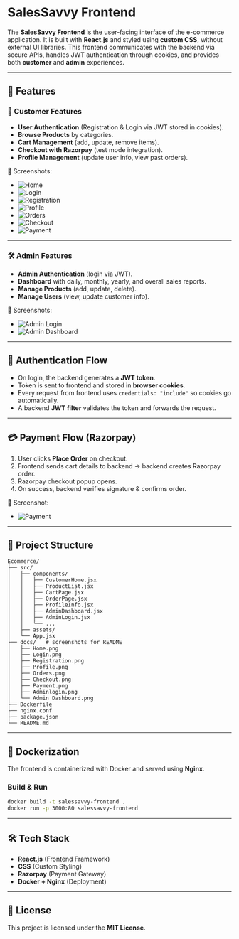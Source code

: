 # SalesSavvy Frontend

The **SalesSavvy Frontend** is the user-facing interface of the e-commerce application. It is built with **React.js** and styled using **custom CSS**, without external UI libraries. This frontend communicates with the backend via secure APIs, handles JWT authentication through cookies, and provides both **customer** and **admin** experiences.

---

## 🚀 Features

### 👤 Customer Features

* **User Authentication** (Registration & Login via JWT stored in cookies).
* **Browse Products** by categories.
* **Cart Management** (add, update, remove items).
* **Checkout with Razorpay** (test mode integration).
* **Profile Management** (update user info, view past orders).

📸 Screenshots:

* ![Home](docs/Home.png)
* ![Login](docs/Login.png)
* ![Registration](docs/Registration.png)
* ![Profile](docs/Profile.png)
* ![Orders](docs/Orders.png)
* ![Checkout](docs/Checkout.png)
* ![Payment](docs/Payment.png)

---

### 🛠️ Admin Features

* **Admin Authentication** (login via JWT).
* **Dashboard** with daily, monthly, yearly, and overall sales reports.
* **Manage Products** (add, update, delete).
* **Manage Users** (view, update customer info).

📸 Screenshots:

* ![Admin Login](docs/Adminlogin.png)
* ![Admin Dashboard](docs/Admin%20Dashboard.png)

---

## 🔐 Authentication Flow

* On login, the backend generates a **JWT token**.
* Token is sent to frontend and stored in **browser cookies**.
* Every request from frontend uses `credentials: "include"` so cookies go automatically.
* A backend **JWT filter** validates the token and forwards the request.

---

## 💳 Payment Flow (Razorpay)

1. User clicks **Place Order** on checkout.
2. Frontend sends cart details to backend → backend creates Razorpay order.
3. Razorpay checkout popup opens.
4. On success, backend verifies signature & confirms order.

📸 Screenshot:

* ![Payment](docs/Payment.png)

---

## 📂 Project Structure

```
Ecommerce/
├── src/
│   ├── components/
│   │   ├── CustomerHome.jsx
│   │   ├── ProductList.jsx
│   │   ├── CartPage.jsx
│   │   ├── OrderPage.jsx
│   │   ├── ProfileInfo.jsx
│   │   ├── AdminDashboard.jsx
│   │   ├── AdminLogin.jsx
│   │   └── ...
│   ├── assets/
│   └── App.jsx
├── docs/   # screenshots for README
│   ├── Home.png
│   ├── Login.png
│   ├── Registration.png
│   ├── Profile.png
│   ├── Orders.png
│   ├── Checkout.png
│   ├── Payment.png
│   ├── Adminlogin.png
│   └── Admin Dashboard.png
├── Dockerfile
├── nginx.conf
├── package.json
└── README.md
```

---

## 🐳 Dockerization

The frontend is containerized with Docker and served using **Nginx**.

### Build & Run

```bash
docker build -t salessavvy-frontend .
docker run -p 3000:80 salessavvy-frontend
```

---

## 🛠️ Tech Stack

* **React.js** (Frontend Framework)
* **CSS** (Custom Styling)
* **Razorpay** (Payment Gateway)
* **Docker + Nginx** (Deployment)

---

## 📜 License

This project is licensed under the **MIT License**.
